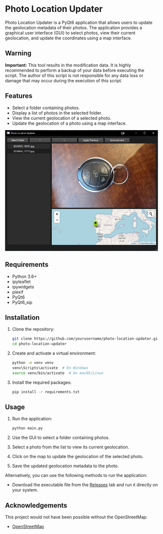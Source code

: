 # Photo Location Updater

Photo Location Updater is a PyQt6 application that allows users to update the geolocation metadata of their photos. The application provides a graphical user interface (GUI) to select photos, view their current geolocation, and update the coordinates using a map interface.

## Warning

**Important:** This tool results in the modification data. It is highly recommended to perform a backup of your data before executing the script. The author of this script is not responsible for any data loss or damage that may occur during the execution of this script.

## Features

- Select a folder containing photos.
- Display a list of photos in the selected folder.
- View the current geolocation of a selected photo.
- Update the geolocation of a photo using a map interface.

![app](./src/sample.png)

## Requirements

- Python 3.6+
- ipyleaflet
- ipywidgets 
- piexif 
- PyQt6 
- PyQt6_sip 

## Installation

1. Clone the repository:
   ```sh
   git clone https://github.com/yourusername/photo-location-updater.git
   cd photo-location-updater
   ```

2. Create and activate a virtual environment:
   ```sh
   python -m venv venv
   venv\Scripts\activate  # On Windows
   source venv/bin/activate  # On macOS/Linux
   ```

3. Install the required packages:
   ```sh
   pip install -r requirements.txt
   ```

## Usage

1. Run the application:
    ```sh
    python main.py
    ```

2. Use the GUI to select a folder containing photos.

3. Select a photo from the list to view its current geolocation.

4. Click on the map to update the geolocation of the selected photo.

5. Save the updated geolocation metadata to the photo.

Alternatively, you can use the following methods to run the application:

- Download the executable file from the [Releases](https://github.com/yourusername/photo-location-updater/releases) tab and run it directly on your system.


## Acknowledgements

This project would not have been possible without the OpenStreetMap:

- [OpenStreetMap](https://www.openstreetmap.org/)


